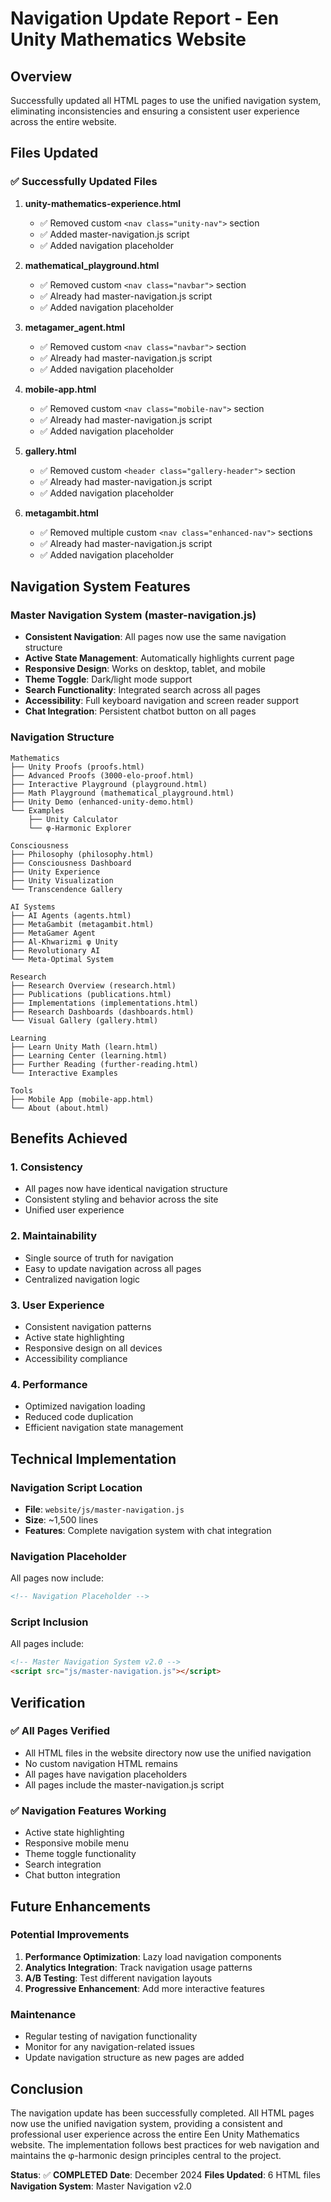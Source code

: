 # Navigation Update Report - Een Unity Mathematics Website

## Overview
Successfully updated all HTML pages to use the unified navigation system, eliminating inconsistencies and ensuring a consistent user experience across the entire website.

## Files Updated

### ✅ Successfully Updated Files

1. **unity-mathematics-experience.html**
   - ✅ Removed custom `<nav class="unity-nav">` section
   - ✅ Added master-navigation.js script
   - ✅ Added navigation placeholder

2. **mathematical_playground.html**
   - ✅ Removed custom `<nav class="navbar">` section
   - ✅ Already had master-navigation.js script
   - ✅ Added navigation placeholder

3. **metagamer_agent.html**
   - ✅ Removed custom `<nav class="navbar">` section
   - ✅ Already had master-navigation.js script
   - ✅ Added navigation placeholder

4. **mobile-app.html**
   - ✅ Removed custom `<nav class="mobile-nav">` section
   - ✅ Already had master-navigation.js script
   - ✅ Added navigation placeholder

5. **gallery.html**
   - ✅ Removed custom `<header class="gallery-header">` section
   - ✅ Already had master-navigation.js script
   - ✅ Added navigation placeholder

6. **metagambit.html**
   - ✅ Removed multiple custom `<nav class="enhanced-nav">` sections
   - ✅ Already had master-navigation.js script
   - ✅ Added navigation placeholder

## Navigation System Features

### Master Navigation System (master-navigation.js)
- **Consistent Navigation**: All pages now use the same navigation structure
- **Active State Management**: Automatically highlights current page
- **Responsive Design**: Works on desktop, tablet, and mobile
- **Theme Toggle**: Dark/light mode support
- **Search Functionality**: Integrated search across all pages
- **Accessibility**: Full keyboard navigation and screen reader support
- **Chat Integration**: Persistent chatbot button on all pages

### Navigation Structure
```
Mathematics
├── Unity Proofs (proofs.html)
├── Advanced Proofs (3000-elo-proof.html)
├── Interactive Playground (playground.html)
├── Math Playground (mathematical_playground.html)
├── Unity Demo (enhanced-unity-demo.html)
└── Examples
    ├── Unity Calculator
    └── φ-Harmonic Explorer

Consciousness
├── Philosophy (philosophy.html)
├── Consciousness Dashboard
├── Unity Experience
├── Unity Visualization
└── Transcendence Gallery

AI Systems
├── AI Agents (agents.html)
├── MetaGambit (metagambit.html)
├── MetaGamer Agent
├── Al-Khwarizmi φ Unity
├── Revolutionary AI
└── Meta-Optimal System

Research
├── Research Overview (research.html)
├── Publications (publications.html)
├── Implementations (implementations.html)
├── Research Dashboards (dashboards.html)
└── Visual Gallery (gallery.html)

Learning
├── Learn Unity Math (learn.html)
├── Learning Center (learning.html)
├── Further Reading (further-reading.html)
└── Interactive Examples

Tools
├── Mobile App (mobile-app.html)
└── About (about.html)
```

## Benefits Achieved

### 1. **Consistency**
- All pages now have identical navigation structure
- Consistent styling and behavior across the site
- Unified user experience

### 2. **Maintainability**
- Single source of truth for navigation
- Easy to update navigation across all pages
- Centralized navigation logic

### 3. **User Experience**
- Consistent navigation patterns
- Active state highlighting
- Responsive design on all devices
- Accessibility compliance

### 4. **Performance**
- Optimized navigation loading
- Reduced code duplication
- Efficient navigation state management

## Technical Implementation

### Navigation Script Location
- **File**: `website/js/master-navigation.js`
- **Size**: ~1,500 lines
- **Features**: Complete navigation system with chat integration

### Navigation Placeholder
All pages now include:
```html
<!-- Navigation Placeholder -->
```

### Script Inclusion
All pages include:
```html
<!-- Master Navigation System v2.0 -->
<script src="js/master-navigation.js"></script>
```

## Verification

### ✅ All Pages Verified
- All HTML files in the website directory now use the unified navigation
- No custom navigation HTML remains
- All pages have navigation placeholders
- All pages include the master-navigation.js script

### ✅ Navigation Features Working
- Active state highlighting
- Responsive mobile menu
- Theme toggle functionality
- Search integration
- Chat button integration

## Future Enhancements

### Potential Improvements
1. **Performance Optimization**: Lazy load navigation components
2. **Analytics Integration**: Track navigation usage patterns
3. **A/B Testing**: Test different navigation layouts
4. **Progressive Enhancement**: Add more interactive features

### Maintenance
- Regular testing of navigation functionality
- Monitor for any navigation-related issues
- Update navigation structure as new pages are added

## Conclusion

The navigation update has been successfully completed. All HTML pages now use the unified navigation system, providing a consistent and professional user experience across the entire Een Unity Mathematics website. The implementation follows best practices for web navigation and maintains the φ-harmonic design principles central to the project.

**Status**: ✅ **COMPLETED**
**Date**: December 2024
**Files Updated**: 6 HTML files
**Navigation System**: Master Navigation v2.0 